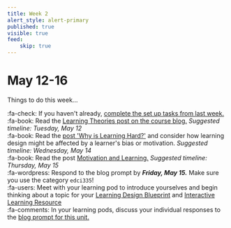 ```yaml
---
title: Week 2
alert_style: alert-primary
published: true
visible: true
feed:
    skip: true
---
```


# May 12-16
Things to do this week...

:fa-check: If you haven't already, [complete the set up tasks from last week.](https://teaching.madland.ca/edci335-202105/home/welcome)  
:fa-book: Read the [Learning Theories post on the course blog.](https://edtechuvic.ca/edci335/learning-theories) *Suggested timeline: Tuesday, May 12*  
:fa-book: Read the [post 'Why is Learning Hard?'](https://edtechuvic.ca/edci335/why-is-learning-hard/) and consider how learning design might be affected by a learner's bias or motivation. *Suggested timeline: Wednesday, May 14*  
:fa-book: Read the post [Motivation and Learning.](https://edtechuvic.ca/edci335/motivation/) *Suggested timeline: Thursday, May 15*  
:fa-wordpress: Respond to the blog prompt by ***Friday, May 15.***  Make sure you use the category `edci335`!  
:fa-users: Meet with your learning pod to introduce yourselves and begin thinking about a topic for your [Learning Design Blueprint](https://edtechuvic.ca/edci335/updated-learning-design-blueprint/) and [Interactive Learning Resource](https://edtechuvic.ca/edci335/interactive-learning-resource/)  
:fa-comments: In your learning pods, discuss your individual responses to the [blog prompt for this unit.](https://edtechuvic.ca/edci335/prompt-learning-motivation-and-theory)
